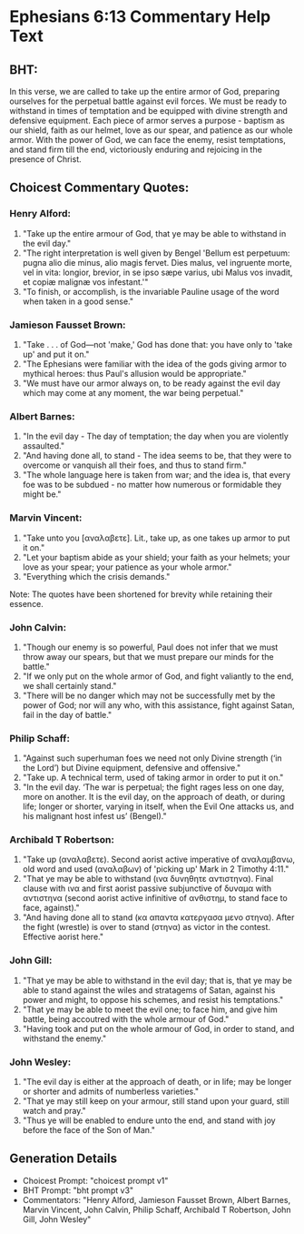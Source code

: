 # Ephesians 6:13 Commentary Help Text

## BHT:
In this verse, we are called to take up the entire armor of God, preparing ourselves for the perpetual battle against evil forces. We must be ready to withstand in times of temptation and be equipped with divine strength and defensive equipment. Each piece of armor serves a purpose - baptism as our shield, faith as our helmet, love as our spear, and patience as our whole armor. With the power of God, we can face the enemy, resist temptations, and stand firm till the end, victoriously enduring and rejoicing in the presence of Christ.

## Choicest Commentary Quotes:
### Henry Alford:
1. "Take up the entire armour of God, that ye may be able to withstand in the evil day." 
2. "The right interpretation is well given by Bengel 'Bellum est perpetuum: pugna alio die minus, alio magis fervet. Dies malus, vel ingruente morte, vel in vita: longior, brevior, in se ipso sæpe varius, ubi Malus vos invadit, et copiæ malignæ vos infestant.'" 
3. "To finish, or accomplish, is the invariable Pauline usage of the word when taken in a good sense."

### Jamieson Fausset Brown:
1. "Take . . . of God—not 'make,' God has done that: you have only to 'take up' and put it on." 
2. "The Ephesians were familiar with the idea of the gods giving armor to mythical heroes: thus Paul's allusion would be appropriate." 
3. "We must have our armor always on, to be ready against the evil day which may come at any moment, the war being perpetual."

### Albert Barnes:
1. "In the evil day - The day of temptation; the day when you are violently assaulted."
2. "And having done all, to stand - The idea seems to be, that they were to overcome or vanquish all their foes, and thus to stand firm."
3. "The whole language here is taken from war; and the idea is, that every foe was to be subdued - no matter how numerous or formidable they might be."

### Marvin Vincent:
1. "Take unto you [αναλαβετε]. Lit., take up, as one takes up armor to put it on."
2. "Let your baptism abide as your shield; your faith as your helmets; your love as your spear; your patience as your whole armor."
3. "Everything which the crisis demands."

Note: The quotes have been shortened for brevity while retaining their essence.

### John Calvin:
1. "Though our enemy is so powerful, Paul does not infer that we must throw away our spears, but that we must prepare our minds for the battle."
2. "If we only put on the whole armor of God, and fight valiantly to the end, we shall certainly stand."
3. "There will be no danger which may not be successfully met by the power of God; nor will any who, with this assistance, fight against Satan, fail in the day of battle."

### Philip Schaff:
1. "Against such superhuman foes we need not only Divine strength (‘in the Lord’) but Divine equipment, defensive and offensive."
2. "Take up. A technical term, used of taking armor in order to put it on."
3. "In the evil day. ‘The war is perpetual; the fight rages less on one day, more on another. It is the evil day, on the approach of death, or during life; longer or shorter, varying in itself, when the Evil One attacks us, and his malignant host infest us’ (Bengel)."

### Archibald T Robertson:
1. "Take up (αναλαβετε). Second aorist active imperative of αναλαμβανω, old word and used (αναλαβων) of 'picking up' Mark in 2 Timothy 4:11."
2. "That ye may be able to withstand (ινα δυνηθητε αντιστηνα). Final clause with ινα and first aorist passive subjunctive of δυναμα with αντιστηνα (second aorist active infinitive of ανθιστημ, to stand face to face, against)."
3. "And having done all to stand (κα απαντα κατεργασα μενο στηνα). After the fight (wrestle) is over to stand (στηνα) as victor in the contest. Effective aorist here."

### John Gill:
1. "That ye may be able to withstand in the evil day; that is, that ye may be able to stand against the wiles and stratagems of Satan, against his power and might, to oppose his schemes, and resist his temptations." 
2. "That ye may be able to meet the evil one; to face him, and give him battle, being accoutred with the whole armour of God." 
3. "Having took and put on the whole armour of God, in order to stand, and withstand the enemy."

### John Wesley:
1. "The evil day is either at the approach of death, or in life; may be longer or shorter and admits of numberless varieties."
2. "That ye may still keep on your armour, still stand upon your guard, still watch and pray."
3. "Thus ye will be enabled to endure unto the end, and stand with joy before the face of the Son of Man."


## Generation Details
- Choicest Prompt: "choicest prompt v1"
- BHT Prompt: "bht prompt v3"
- Commentators: "Henry Alford, Jamieson Fausset Brown, Albert Barnes, Marvin Vincent, John Calvin, Philip Schaff, Archibald T Robertson, John Gill, John Wesley"
